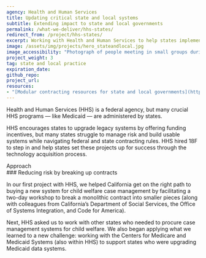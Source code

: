 ```yaml
---
agency: Health and Human Services
title: Updating critical state and local systems
subtitle: Extending impact to state and local governments
permalink: /what-we-deliver/hhs-states/
redirect_from: /project/hhs-states/
excerpt: Working with Health and Human Services to help states implement best practices and upgrade legacy systems.
image: /assets/img/projects/hero_stateandlocal.jpg
image_accessibility: "Photograph of people meeting in small groups during a workshop"
project_weight: 3
tag: state and local practice
expiration_date:
github_repo:
project_url:
resources:
- "[Modular contracting resources for state and local governments](https://modularcontracting.18f.gov/)"
---
```


Health and Human Services (HHS) is a federal agency, but many crucial HHS programs — like Medicaid — are administered by states.

HHS encourages states to upgrade legacy systems by offering funding incentives, but many states struggle to manage risk and build usable systems while navigating federal and state contracting rules. HHS hired 18F to step in and help states set these projects up for success through the technology acquisition process.

<div class="case-study-preheader">Approach</div>
### Reducing risk by breaking up contracts

In our first project with HHS, we helped California get on the right path to buying a new system for child welfare case management by facilitating a two-day workshop to break a monolithic contract into smaller pieces (along with colleagues from California’s Department of Social Services, the Office of Systems Integration, and Code for America).

Next, HHS asked us to work with other states who needed to procure case management systems for child welfare. We also began applying what we learned to a new challenge: working with the Centers for Medicare and Medicaid Systems (also within HHS) to support states who were upgrading Medicaid data systems.
